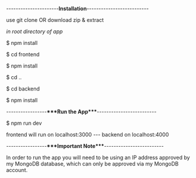 ----------------------**Installation**--------------------------

use git clone OR download zip & extract

_in root directory of app_

$ npm install

$ cd frontend

$ npm install

$ cd ..

$ cd backend

$ npm install

-----------------****\*\*\*****Run the App****\*\*\*****-------------------------

$ npm run dev

frontend will run on localhost:3000 --- backend on localhost:4000

-----------------****\*\*\*****Important Note****\*\*\*****-------------------------

In order to run the app you will need to be using an IP address approved by my MongoDB database, which can only be approved via my MongoDB account.
